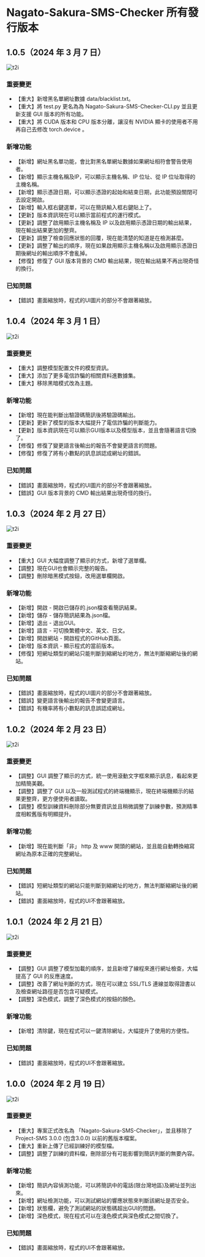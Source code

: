 # Nagato-Sakura-SMS-Checker 所有發行版本

## 1.0.5（2024 年 3 月 7 日）
![t2i](https://github.com/AmanoShizukikun/Nagato-Sakura-SMS-Checker/blob/main/assets/preview/1.0.5.jpg)
### 重要變更
- 【重大】新增黑名單網址數據 data/blacklist.txt。
- 【重大】將 test.py 更名為為 Nagato-Sakura-SMS-Checker-CLI.py 並且更新支援 GUI 版本的所有功能。
- 【重大】將 CUDA 版本和 CPU 版本分離，讓沒有 NVIDIA 顯卡的使用者不用再自己去修改 torch.device 。
### 新增功能
- 【新增】網址黑名單功能，會比對黑名單網址數據如果網址相符會警告使用者。
- 【新增】顯示主機名稱及IP，可以顯示主機名稱、IP 位址、從 IP 位址取得的主機名稱。
- 【新增】顯示憑證日期，可以顯示憑證的起始和結束日期，此功能預設關閉可去設定開啟。
- 【新增】輸入框右鍵選單，可以在簡訊輸入框右鍵貼上了。
- 【更新】版本資訊現在可以顯示當前程式的運行模式。
- 【更新】調整了啟用顯示主機名稱及 IP 以及啟用顯示憑證日期的輸出結果，現在輸出結果更加的整齊。
- 【更新】調整了檢查回應狀態的回覆，現在能清楚的知道是在檢測甚麼。
- 【更新】調整了輸出的順序，現在如果啟用顯示主機名稱以及啟用顯示憑證日期後網址的輸出順序不會亂掉。
- 【修復】修復了 GUI 版本背景的 CMD 輸出結果，現在輸出結果不再出現奇怪的換行。
### 已知問題
- 【錯誤】畫面縮放時，程式的UI圖片的部分不會跟著縮放。

## 1.0.4（2024 年 3 月 1 日）
![t2i](https://github.com/AmanoShizukikun/Nagato-Sakura-SMS-Checker/blob/main/assets/preview/1.0.4.jpg)
### 重要變更
- 【重大】調整模型配置文件的模型資訊。
- 【重大】添加了更多電信詐騙的相關資料進數據集。
- 【重大】移除黑暗模式改為主題。
### 新增功能
- 【新增】現在能判斷出驗證碼簡訊後將驗證碼輸出。
- 【更新】更新了模型的版本大幅提升了電信詐騙的判斷能力。
- 【更新】版本資訊現在可以顯示GUI版本以及模型版本，並且會隨著語言切換了。
- 【修復】修復了變更語言後輸出的報告不會變更語言的問題。
- 【修復】修復了將有小數點的訊息誤認成網址的錯誤。
### 已知問題
- 【錯誤】畫面縮放時，程式的UI圖片的部分不會跟著縮放。
- 【錯誤】GUI 版本背景的 CMD 輸出結果出現奇怪的換行。

## 1.0.3（2024 年 2 月 27 日）
![t2i](https://github.com/AmanoShizukikun/Nagato-Sakura-SMS-Checker/blob/main/assets/preview/1.0.3.jpg)
### 重要變更
- 【重大】GUI 大幅度調整了顯示的方式，新增了選單欄。
- 【調整】現在GUI也會顯示完整的報告。
- 【調整】刪除暗黑模式按鈕，改用選單欄開啟。
### 新增功能
- 【新增】開啟 - 開啟已儲存的.json檔查看簡訊結果。
- 【新增】儲存 - 儲存簡訊結果為.json檔。
- 【新增】退出 - 退出GUI。
- 【新增】語言 - 可切換繁體中文、英文、日文。
- 【新增】開啟網站 - 開啟程式的GitHub頁面。
- 【新增】版本資訊 - 顯示程式的當前版本。
- 【修復】短網址類型的網站只能判斷到縮網址的地方，無法判斷縮網址後的網站。
### 已知問題
- 【錯誤】畫面縮放時，程式的UI圖片的部分不會跟著縮放。
- 【錯誤】變更語言後輸出的報告不會變更語言。
- 【錯誤】有機率將有小數點的訊息誤認成網址。

## 1.0.2（2024 年 2 月 23 日）
![t2i](https://github.com/AmanoShizukikun/Nagato-Sakura-SMS-Checker/blob/main/assets/preview/1.0.2.jpg)
### 重要變更
- 【調整】GUI 調整了顯示的方式，統一使用滾動文字框來顯示訊息，看起來更加精簡美觀。
- 【調整】調整了 GUI 以及一般測試程式的終端機顯示，現在終端機顯示的結果更整齊，更方便使用者讀取。
- 【調整】模型訓練資料刪除部分無要資訊並且稍微調整了訓練參數，預測精準度相較舊版有明顯提升。
### 新增功能
- 【新增】現在能判斷「非」 http 及 www 開頭的網站，並且能自動轉換縮寫網址為原本正確的完整網址。
### 已知問題
- 【錯誤】短網址類型的網站只能判斷到縮網址的地方，無法判斷縮網址後的網站。
- 【錯誤】畫面縮放時，程式的UI不會跟著縮放。

## 1.0.1（2024 年 2 月 21 日）
![t2i](https://github.com/AmanoShizukikun/Nagato-Sakura-SMS-Checker/blob/main/assets/preview/1.0.1.jpg)
### 重要變更
- 【調整】GUI 調整了模型加載的順序，並且新增了線程來進行網址檢查，大幅提高了 GUI 的反應速度。
- 【調整】改善了網址判斷的方式，現在可以建立 SSL/TLS 連線並取得證書以及檢查網址路徑是否包含可疑模式。
- 【調整】深色模式，調整了深色模式的按鈕的顏色。
### 新增功能
- 【新增】清除鍵，現在程式可以一鍵清除網址，大幅提升了使用的方便性。
### 已知問題
- 【錯誤】畫面縮放時，程式的UI不會跟著縮放。
  
## 1.0.0（2024 年 2 月 19 日）
![t2i](https://github.com/AmanoShizukikun/Nagato-Sakura-SMS-Checker/blob/main/assets/preview/1.0.0.jpg)
### 重要變更
- 【重大】專案正式改名為 「Nagato-Sakura-SMS-Checker」，並且移除了Project-SMS 3.0.0 (包含3.0.0) 以前的舊版本檔案。
- 【重大】重新上傳了已經訓練好的模型檔。
- 【調整】調整了訓練的資料檔，刪除部分有可能影響到簡訊判斷的無要內容。
### 新增功能
- 【新增】簡訊內容偵測功能，可以將簡訊中的電話(限台灣地區)及網址並列出來。
- 【新增】網址檢測功能，可以測試網站的響應狀態來判斷該網址是否安全。
- 【新增】狀態欄，避免了測試網站的狀態碼超出GUI的問題。
- 【新增】深色模式，現在程式可以在淺色模式與深色模式之間切換了。
### 已知問題
- 【錯誤】畫面縮放時，程式的UI不會跟著縮放。